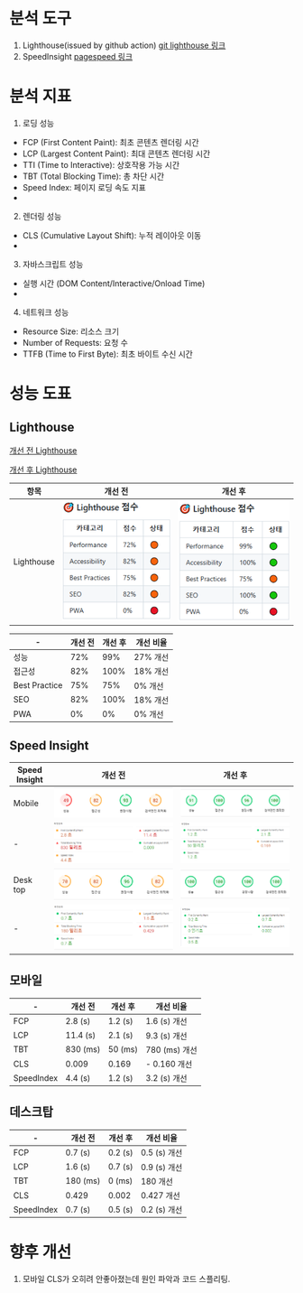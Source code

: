 # 분석 도구

1. Lighthouse(issued by github action) [git lighthouse 링크](https://github.com/sangwon1222/front_3rd_chapter4-2_basic/issues)
2. SpeedInsight [pagespeed 링크](https://pagespeed.web.dev/)

# 분석 지표

1. 로딩 성능

- FCP (First Content Paint): 최초 콘텐츠 렌더링 시간
- LCP (Largest Content Paint): 최대 콘텐츠 렌더링 시간
- TTI (Time to Interactive): 상호작용 가능 시간
- TBT (Total Blocking Time): 총 차단 시간
- Speed Index: 페이지 로딩 속도 지표
-

2. 렌더링 성능

- CLS (Cumulative Layout Shift): 누적 레이아웃 이동
-

3. 자바스크립트 성능

- 실행 시간 (DOM Content/Interactive/Onload Time)
-

4. 네트워크 성능

- Resource Size: 리소스 크기
- Number of Requests: 요청 수
- TTFB (Time to First Byte): 최초 바이트 수신 시간

# 성능 도표

## Lighthouse

[개선 전 Lighthouse](https://github.com/sangwon1222/front_3rd_chapter4-2_basic/issues/2)

[개선 후 Lighthouse](https://github.com/sangwon1222/front_3rd_chapter4-2_basic/issues/13)

| 항목       | 개선 전                                             | 개선 후                                      |
| ---------- | --------------------------------------------------- | -------------------------------------------- |
| Lighthouse | ![개선 전 lighthouse](images/before-lighthouse.png) | ![개선 후 lighthouse](images/lighthouse.png) |

| -             | 개선 전 | 개선 후 | 개선 비율 |
| ------------- | ------- | ------- | --------- |
| 성능          | 72%     | 99%     | 27% 개선  |
| 접근성        | 82%     | 100%    | 18% 개선  |
| Best Practice | 75%     | 75%     | 0% 개선   |
| SEO           | 82%     | 100%    | 18% 개선  |
| PWA           | 0%      | 0%      | 0% 개선   |

## Speed Insight

| Speed Insight | 개선 전                                                                   | 개선 후                                                            |
| ------------- | ------------------------------------------------------------------------- | ------------------------------------------------------------------ |
| Mobile        | ![개선 전 Mobile Insight](images/before-mobile-insight.png)               | ![개선 후 Mobile Insight](images/mobile-insight.png)               |
| -             | ![개선 전 Mobile Insight 지표](images/before-mobile-insight-detail.png)   | ![개선 후 Mobile Insight 지표](images/mobile-insight-detail.png)   |
| Desk top      | ![개선 전 Desktop Insight](images/before-desktop-insight.png)             | ![개선 후 Desktop Insight](images/desktop-insight.png)             |
| -             | ![개선 전 Desktop Insight 지표](images/before-desktop-insight-detail.png) | ![개선 후 Desktop Insight 지표](images/desktop-insight-detail.png) |

## 모바일

| -          | 개선 전  | 개선 후 | 개선 비율     |
| ---------- | -------- | ------- | ------------- |
| FCP        | 2.8 (s)  | 1.2 (s) | 1.6 (s) 개선  |
| LCP        | 11.4 (s) | 2.1 (s) | 9.3 (s) 개선  |
| TBT        | 830 (ms) | 50 (ms) | 780 (ms) 개선 |
| CLS        | 0.009    | 0.169   | - 0.160 개선  |
| SpeedIndex | 4.4 (s)  | 1.2 (s) | 3.2 (s) 개선  |

## 데스크탑

| -          | 개선 전  | 개선 후 | 개선 비율    |
| ---------- | -------- | ------- | ------------ |
| FCP        | 0.7 (s)  | 0.2 (s) | 0.5 (s) 개선 |
| LCP        | 1.6 (s)  | 0.7 (s) | 0.9 (s) 개선 |
| TBT        | 180 (ms) | 0 (ms)  | 180 개선     |
| CLS        | 0.429    | 0.002   | 0.427 개선   |
| SpeedIndex | 0.7 (s)  | 0.5 (s) | 0.2 (s) 개선 |

# 향후 개선

1. 모바일 CLS가 오히려 안좋아졌는데 원인 파악과 코드 스플리팅.
